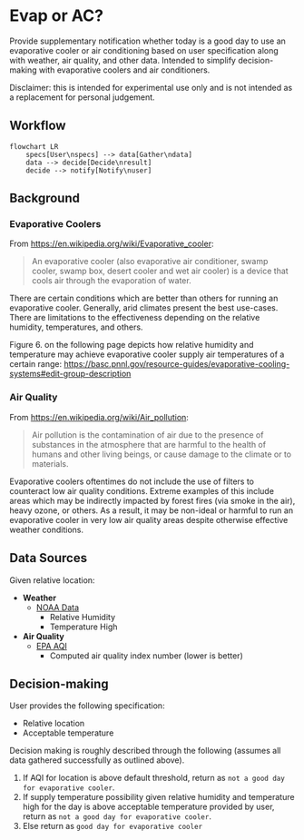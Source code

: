 # Evap or AC?

Provide supplementary notification whether today is a good day to use an evaporative cooler or air conditioning based on user specification along with weather, air quality, and other data. Intended to simplify decision-making with evaporative coolers and air conditioners.

Disclaimer: this is intended for experimental use only and is not intended as a replacement for personal judgement.

## Workflow

```mermaid
flowchart LR
    specs[User\nspecs] --> data[Gather\ndata]
    data --> decide[Decide\nresult]
    decide --> notify[Notify\nuser]
```

## Background

### Evaporative Coolers

From <https://en.wikipedia.org/wiki/Evaporative_cooler>:
>An evaporative cooler (also evaporative air conditioner, swamp cooler, swamp box, desert cooler and wet air cooler) is a device that cools air through the evaporation of water.

There are certain conditions which are better than others for running an evaporative cooler. Generally, arid climates present the best use-cases. There are limitations to the effectiveness depending on the relative humidity, temperatures, and others.

Figure 6. on the following page depicts how relative humidity and temperature may achieve evaporative cooler supply air temperatures of a certain range: <https://basc.pnnl.gov/resource-guides/evaporative-cooling-systems#edit-group-description>

### Air Quality

From <https://en.wikipedia.org/wiki/Air_pollution>:
>Air pollution is the contamination of air due to the presence of substances in the atmosphere that are harmful to the health of humans and other living beings, or cause damage to the climate or to materials.

Evaporative coolers oftentimes do not include the use of filters to counteract low air quality conditions. Extreme examples of this include areas which may be indirectly impacted by forest fires (via smoke in the air), heavy ozone, or others. As a result, it may be non-ideal or harmful to run an evaporative cooler in very low air quality areas despite otherwise effective weather conditions.

## Data Sources

Given relative location:

- __Weather__
  - [NOAA Data](https://www.weather.gov/documentation/services-web-api)
    - Relative Humidity
    - Temperature High
- __Air Quality__
  - [EPA AQI](https://www.airnow.gov/aqi/aqi-basics/)
    - Computed air quality index number (lower is better)

## Decision-making

User provides the following specification:

- Relative location
- Acceptable temperature

Decision making is roughly described through the following (assumes all data gathered successfully as outlined above).

1. If AQI for location is above default threshold, return as `not a good day for evaporative cooler`.
1. If supply temperature possibility given relative humidity and temperature high for the day is above acceptable temperature provided by user, return as `not a good day for evaporative cooler`.
1. Else return as `good day for evaporative cooler`
